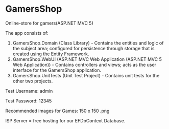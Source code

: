 # GamersShop
Online-store for gamers(ASP.NET MVC 5)

The app consists of:
1. GamersShop.Domain (Class Library) - Contains the entities and logic of the subject area; 
configured for persistence through storage that is created using the Entity Framework.
2. GamersShop.WebUI (ASP.NET MVC Web Application (ASP.NET MVC 5 Web Application)) - Contains controllers and views; acts as the user interface for the GamersShop application.
3. GamersShop.UnitTests (Unit Test Project) - Contains unit tests for the other two projects.

Test Username: admin

Test Password: 12345

Recommended images for Games: 150 x 150 .png

ISP Server = free hosting for our EFDbContext Database.

